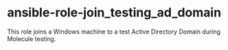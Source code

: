 # ansible-role-join_testing_ad_domain
This role joins a Windows machine to a test Active Directory Domain during Molecule testing.
